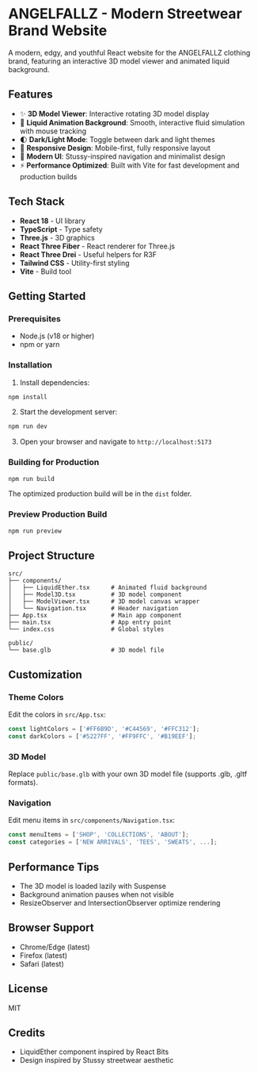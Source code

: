 # ANGELFALLZ - Modern Streetwear Brand Website

A modern, edgy, and youthful React website for the ANGELFALLZ clothing brand, featuring an interactive 3D model viewer and animated liquid background.

## Features

- ✨ **3D Model Viewer**: Interactive rotating 3D model display
- 🌊 **Liquid Animation Background**: Smooth, interactive fluid simulation with mouse tracking
- 🌓 **Dark/Light Mode**: Toggle between dark and light themes
- 📱 **Responsive Design**: Mobile-first, fully responsive layout
- 🎨 **Modern UI**: Stussy-inspired navigation and minimalist design
- ⚡ **Performance Optimized**: Built with Vite for fast development and production builds

## Tech Stack

- **React 18** - UI library
- **TypeScript** - Type safety
- **Three.js** - 3D graphics
- **React Three Fiber** - React renderer for Three.js
- **React Three Drei** - Useful helpers for R3F
- **Tailwind CSS** - Utility-first styling
- **Vite** - Build tool

## Getting Started

### Prerequisites

- Node.js (v18 or higher)
- npm or yarn

### Installation

1. Install dependencies:
```bash
npm install
```

2. Start the development server:
```bash
npm run dev
```

3. Open your browser and navigate to `http://localhost:5173`

### Building for Production

```bash
npm run build
```

The optimized production build will be in the `dist` folder.

### Preview Production Build

```bash
npm run preview
```

## Project Structure

```
src/
├── components/
│   ├── LiquidEther.tsx      # Animated fluid background
│   ├── Model3D.tsx          # 3D model component
│   ├── ModelViewer.tsx      # 3D model canvas wrapper
│   └── Navigation.tsx       # Header navigation
├── App.tsx                  # Main app component
├── main.tsx                 # App entry point
└── index.css                # Global styles

public/
└── base.glb                 # 3D model file
```

## Customization

### Theme Colors

Edit the colors in `src/App.tsx`:

```typescript
const lightColors = ['#FF6B9D', '#C44569', '#FFC312'];
const darkColors = ['#5227FF', '#FF9FFC', '#B19EEF'];
```

### 3D Model

Replace `public/base.glb` with your own 3D model file (supports .glb, .gltf formats).

### Navigation

Edit menu items in `src/components/Navigation.tsx`:

```typescript
const menuItems = ['SHOP', 'COLLECTIONS', 'ABOUT'];
const categories = ['NEW ARRIVALS', 'TEES', 'SWEATS', ...];
```

## Performance Tips

- The 3D model is loaded lazily with Suspense
- Background animation pauses when not visible
- ResizeObserver and IntersectionObserver optimize rendering

## Browser Support

- Chrome/Edge (latest)
- Firefox (latest)
- Safari (latest)

## License

MIT

## Credits

- LiquidEther component inspired by React Bits
- Design inspired by Stussy streetwear aesthetic

